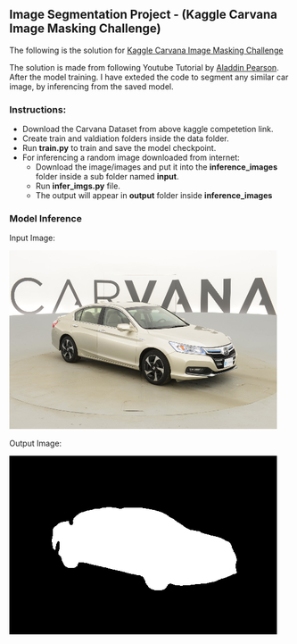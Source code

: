 ## Image Segmentation Project - (Kaggle Carvana Image Masking Challenge)

The following is the solution for [Kaggle Carvana Image Masking Challenge](https://www.kaggle.com/c/carvana-image-masking-challenge)

The solution is made from following Youtube Tutorial by [Aladdin Pearson](https://youtu.be/IHq1t7NxS8k?si=sZ8eAuGpFZeGhiA_). After the model training. I have exteded the code to segment any similar car image, by inferencing from the saved model.

### Instructions:
* Download the Carvana Dataset from above kaggle competetion link.
* Create train and valdiation folders inside the data folder.
* Run **train.py** to train and save the model checkpoint.
* For inferencing a random image downloaded from internet:
    * Download the image/images and put it into the **inference_images** folder inside a sub folder named **input**.
    * Run **infer_imgs.py** file.
    * The output will appear in **output** folder inside **inference_images**

### Model Inference
Input Image:

<img src="imgs/in_trans_0.png" alt="Input car 0"/>

Output Image:

<img src="imgs/out_pred_0.png" alt="Input car 0"/>
